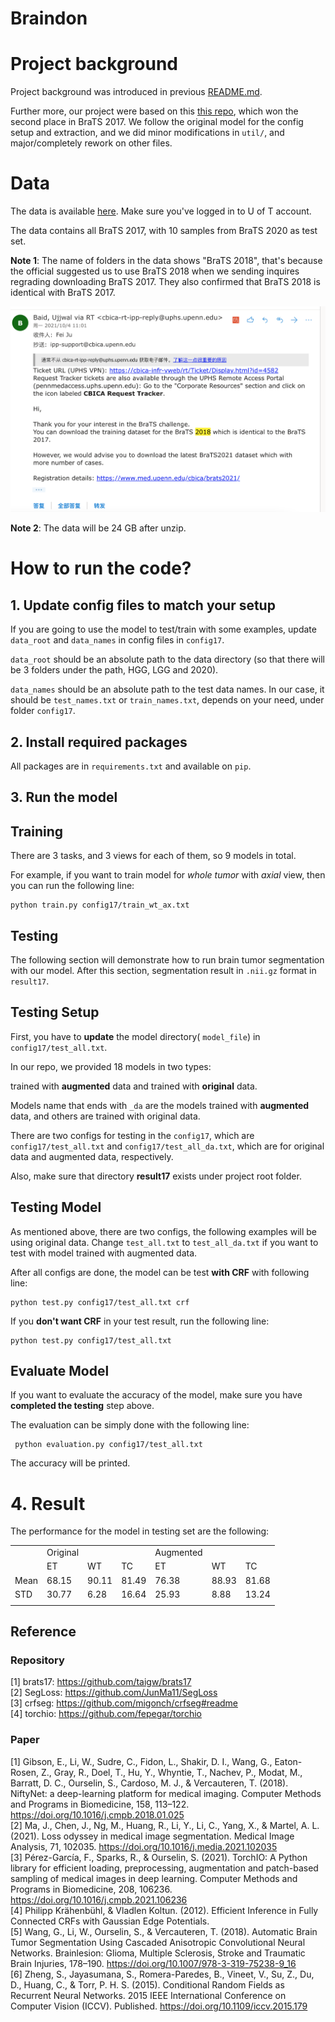 # Braindon

# Project background

Project background was introduced in previous [README.md](background.md).

Further more, our project were based on this [this repo](https://github.com/taigw/brats17/), which won the second place in BraTS 2017. We follow the original model for the config setup and extraction, and we did minor modifications in ``util/``, and major/completely rework on other files.

# Data

The data is available [here](https://utoronto-my.sharepoint.com/:u:/g/personal/yongzhao_wu_mail_utoronto_ca/ESqDxzWXkY5MoC3TDEliohQB3DCVO01rNCgNhstAb4lbRA?e=D0Zvw8). Make sure you've logged in to U of T account.

The data contains all BraTS 2017, with 10 samples from BraTS 2020 as test set.

**Note 1**: The name of folders in the data shows "BraTS 2018", that's because the official suggested us to use BraTS 2018 when we sending inquires regrading downloading BraTS 2017. They also confirmed that BraTS 2018 is identical with BraTS 2017.

![Data information](pics/data_information.png)

**Note 2**: The data will be 24 GB after unzip.

# How to run the code?

## 1. Update config files to match your setup

If you are going to use the model to test/train with some examples, update ``data_root`` and ``data_names`` in config files in ``config17``. 

``data_root`` should be an absolute path to the data directory (so that there will be 3 folders under the path, HGG, LGG and 2020). 

``data_names`` should be an absolute path to the test data names. In our case, it should be ``test_names.txt``  or ``train_names.txt``, depends on your need, under folder ``config17``.  


## 2. Install required packages

All packages are in ``requirements.txt`` and available on ``pip``. 

## 3. Run the model

Training
-----

There are 3 tasks, and 3 views for each of them, so 9 models in total. 

For example, if you want to train model for *whole tumor* with *axial* view, then you can run the following line:

```
python train.py config17/train_wt_ax.txt
```

Testing
----- 


The following section will demonstrate how to run brain tumor segmentation with our model. After this section, segmentation result in ``.nii.gz`` format in ``result17``.

Testing Setup
-----
First, you have to **update** the model directory( ``model_file``) in ``config17/test_all.txt``. 

In our repo, we provided 18 models in two types:

 trained with **augmented** data and trained with **original** data.

 Models name that ends with ``_da`` are the models trained with **augmented** data, and others are trained with original data.

There are two configs for testing in the ``config17``, which are ``config17/test_all.txt`` and ``config17/test_all_da.txt``, which are for original data and augmented data, respectively. 


 Also, make sure that directory **result17** exists under project root folder.

Testing Model
------

As mentioned above, there are two configs, the following examples will be using original data. Change ``test_all.txt`` to ``test_all_da.txt`` if you want to test with model trained with augmented data. 

 After all configs are done, the model can be test **with CRF** with following line:

 ```
 python test.py config17/test_all.txt crf
 ```

 If you **don't want CRF** in your test result, run the following line:

 ```
 python test.py config17/test_all.txt
 ```

Evaluate Model
-----

If you want to evaluate the accuracy of the model, make sure you have **completed the testing** step above.

The evaluation can be simply done with the following line:

```
 python evaluation.py config17/test_all.txt
```

The accuracy will be printed.


# 4. Result

The performance for the model in testing set are the following:

<table>
   <tr>
      <td></td>
      <td>Original</td>
      <td></td>
      <td></td>
      <td>Augmented</td>
      <td></td>
      <td></td>
   </tr>
   <tr>
      <td></td>
      <td>ET</td>
      <td>WT</td>
      <td>TC</td>
      <td>ET</td>
      <td>WT</td>
      <td>TC</td>
   </tr>
   <tr>
      <td>Mean</td>
      <td>68.15</td>
      <td>90.11</td>
      <td>81.49</td>
      <td>76.38</td>
      <td>88.93</td>
      <td>81.68</td>
   </tr>
   <tr>
      <td>STD</td>
      <td>30.77</td>
      <td>6.28</td>
      <td>16.64</td>
      <td>25.93</td>
      <td>8.88</td>
      <td>13.24</td>
   </tr>
   <tr>
      <td></td>
   </tr>
</table>

Reference
-----
### Repository
[1] brats17: https://github.com/taigw/brats17</br>
[2] SegLoss: https://github.com/JunMa11/SegLoss</br>
[3] crfseg: https://github.com/migonch/crfseg#readme</br>
[4] torchio: https://github.com/fepegar/torchio</br>

### Paper
[1] Gibson, E., Li, W., Sudre, C., Fidon, L., Shakir, D. I., Wang, G., Eaton-Rosen, Z., Gray, R., Doel, T., Hu, Y., Whyntie, T., Nachev, P., Modat, M., Barratt, D. C., Ourselin, S., Cardoso, M. J., & Vercauteren, T. (2018). NiftyNet: a deep-learning platform for medical imaging. Computer Methods and Programs in Biomedicine, 158, 113–122. https://doi.org/10.1016/j.cmpb.2018.01.025<br/>
[2] Ma, J., Chen, J., Ng, M., Huang, R., Li, Y., Li, C., Yang, X., & Martel, A. L. (2021). Loss odyssey in medical image segmentation. Medical Image Analysis, 71, 102035. https://doi.org/10.1016/j.media.2021.102035<br/>
[3] Pérez-García, F., Sparks, R., & Ourselin, S. (2021). TorchIO: A Python library for efficient loading, preprocessing, augmentation and patch-based sampling of medical images in deep learning. Computer Methods and Programs in Biomedicine, 208, 106236. https://doi.org/10.1016/j.cmpb.2021.106236<br/>
[4] Philipp Krähenbühl, & Vladlen Koltun. (2012). Efficient Inference in Fully Connected CRFs with Gaussian Edge Potentials.<br/>
[5] Wang, G., Li, W., Ourselin, S., & Vercauteren, T. (2018). Automatic Brain Tumor Segmentation Using Cascaded Anisotropic Convolutional Neural Networks. Brainlesion: Glioma, Multiple Sclerosis, Stroke and Traumatic Brain Injuries, 178–190. https://doi.org/10.1007/978-3-319-75238-9_16<br/>
[6] Zheng, S., Jayasumana, S., Romera-Paredes, B., Vineet, V., Su, Z., Du, D., Huang, C., & Torr, P. H. S. (2015). Conditional Random Fields as Recurrent Neural Networks. 2015 IEEE International Conference on Computer Vision (ICCV). Published. https://doi.org/10.1109/iccv.2015.179
